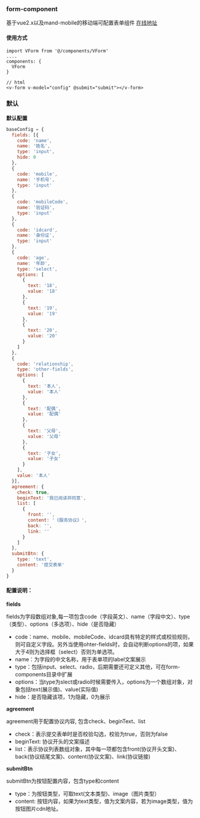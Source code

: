 ### form-component
基于vue2.x以及mand-mobile的移动端可配置表单组件
[在线地址](https://yolindeng.gitee.io/form-component-website/)

#### 使用方式
```
import VForm from '@/components/VForm'
....
components: {
  VForm
}

// html
<v-form v-model="config" @submit="submit"></v-form>

```

### 默认
**默认配置**
```js
baseConfig = {
  fields: [{
    code: 'name',
    name: '姓名',
    type: 'input',
    hide: 0
  },
  {
    code: 'mobile',
    name: '手机号',
    type: 'input'
  },
  {
    code: 'mobileCode',
    name: '验证码',
    type: 'input'
  },
  {
    code: 'idcard',
    name: '身份证',
    type: 'input'
  },
  {
    code: 'age',
    name: '年龄',
    type: 'select',
    options: [
      {
        text: '18',
        value: '18'
      },
      {
        text: '19',
        value: '19'
      },
      {
        text: '20',
        value: '20'
      }
    ]
  },
  {
    code: 'relationship',
    type: 'other-fields',
    options: [
      {
        text: '本人',
        value: '本人'
      },
      {
        text: '配偶',
        value: '配偶'
      },
      {
        text: '父母',
        value: '父母'
      },
      {
        text: '子女',
        value: '子女'
      }
    ],
    value: '本人'
  }],
  agreement: {
    check: true,
    beginText: '我已阅读并同意',
    list: [
      {
        front: '',
        content: '《服务协议》',
        back: '',
        link: ''
      }
    ]
  },
  submitBtn: {
    type: 'text',
    content: '提交表单'
  }
}
```
#### 配置说明：
**fields**

fields为字段数组对象,每一项包含code（字段英文）、name（字段中文）、type（类型）、options（多选项）、hide（是否隐藏）
* code：name、mobile、mobileCode、idcard具有特定的样式或校验规则，则可自定义字段。另外当使用ohter-fields时，会自动判断options的项，如果大于4则为选择框（select）否则为单选项。
* name：为字段的中文名称，用于表单项的label文案展示
* type：包括input、select、radio，后期需要还可定义其他，可在form-components目录中扩展
* options：当type为slect或radio时候需要传入，options为一个数组对象，对象包括text(展示值)、value(实际值)
* hide：是否隐藏该项，1为隐藏，0为展示

**agreement** 

agreement用于配置协议内容, 包含check、beginText、list
* check：表示提交表单时是否校验勾选，校验为true，否则为false
* beginText: 协议开头的文案描述
* list：表示协议列表数组对象，其中每一项都包含front(协议开头文案)、back(协议结尾文案)、content(协议文案)、link(协议链接)

**submitBtn**

submitBtn为按钮配置内容，包含type和content
* type：为按钮类型，可取text(文本类型)、image（图片类型）
* content: 按钮内容，如果为text类型，值为文案内容，若为image类型，值为按钮图片cdn地址。
